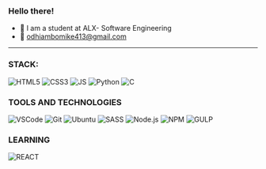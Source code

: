 ### Hello there!
- :school: I am a student at ALX- Software Engineering
- :email: odhiambomike413@gmail.com

---

### STACK:
![HTML5](https://img.shields.io/badge/-HTML5-E34F26?&logo=html5&logoColor=fff)
![CSS3](https://img.shields.io/badge/-CSS3-2965f1?&logo=css3&logoColor=fff)
![JS](https://img.shields.io/badge/-Js-EFD81D?&logo=javascript&logoColor=fff)
![Python](https://img.shields.io/badge/-Python-FFFF00?&logo=python&logoColor=eee)
![C](https://img.shields.io/badge/-C-2965f1?&logo=c&logoColor=fff)

### TOOLS AND TECHNOLOGIES
![VSCode](https://img.shields.io/badge/-VSCode-fff?&logo=visualstudiocode&logoColor=2965f1)
![Git](https://img.shields.io/badge/-Git-fff?&logo=git&logoColor=F05032)
![Ubuntu](https://img.shields.io/badge/-Ubuntu-fff?&logo=ubuntu&logoColor=E9471B)
![SASS](https://img.shields.io/badge/-SASS-fff?&logo=sass&logoColor=C76494)
![Node.js](https://img.shields.io/badge/-Node-fff?&logo=node.js)
![NPM](https://img.shields.io/badge/-npm-fff?&logo=npm&logoColor=DC2D35)
![GULP](https://img.shields.io/badge/-gulpjs-fff?&logo=gulp&logoColor=E84C51)

### LEARNING
![REACT](https://img.shields.io/badge/-Reactjs-5DD3F3?&logo=react&logoColor=fff)


